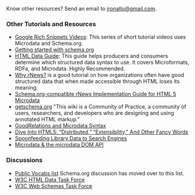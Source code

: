 Know other resources? Send an email to jronallo@gmail.com.

### Other Tutorials and Resources

* [Google Rich Snippets Videos](http://googlewebmastercentral.blogspot.com/2011/12/rich-snippets-instructional-videos.html?m=1):
  This series of short tutorial videos uses Microdata and Schema.org.  
* [Getting started with schema.org](http://schema.org/docs/gs.html)  
* [HTML Data Guide](https://dvcs.w3.org/hg/htmldata/raw-file/default/html-data-guide/index.html#publishers):
  This guide helps producers and consumers determine which structured data 
  syntax to use. It covers Microformats, RDFa, and Microdata. Highly Recommended.  
* [Why rNews?](http://dev.iptc.org/rNews-Why-rNews) is a good tutorial on how
  organizations often have good structured data that when made accessible 
  through HTML loses its meaning.  
* [Schema.org-compatible rNews Implementation Guide for HTML 5 Microdata](http://dev.iptc.org/rNews-10-Implementation-Guide-HTML-5-Microdata)
* [getschema.org](http://getschema.org/) "This wiki is a Community of Practice, 
  a community of users, researchers, and developers who are designing and using 
  annotated HTML markup."
* [GoodRelations and Microdata Syntax](http://wiki.goodrelations-vocabulary.org/Microdata)
* [Dive Into HTML5: “Distributed,” “Extensibility,” And Other Fancy Words](http://diveintohtml5.info/extensibility.html)
* [Spoonfeeding Library Data to Search Engines](http://go-to-hellman.blogspot.com/2011/07/spoonfeeding-library-data-to-search.html)
* [Microdata & the microdata DOM API](http://dev.opera.com/articles/view/microdata-and-the-microdata-dom-api/)
  
### Discussions

* [Public Vocabs list](http://lists.w3.org/Archives/Public/public-vocabs/)
  Schema.org discussion has moved over to this list.
* [W3C HTML Data Task Force](http://www.w3.org/wiki/Html-data-tf)
* [W3C Web Schemas Task Force](http://www.w3.org/2001/sw/interest/webschema.html)
  
